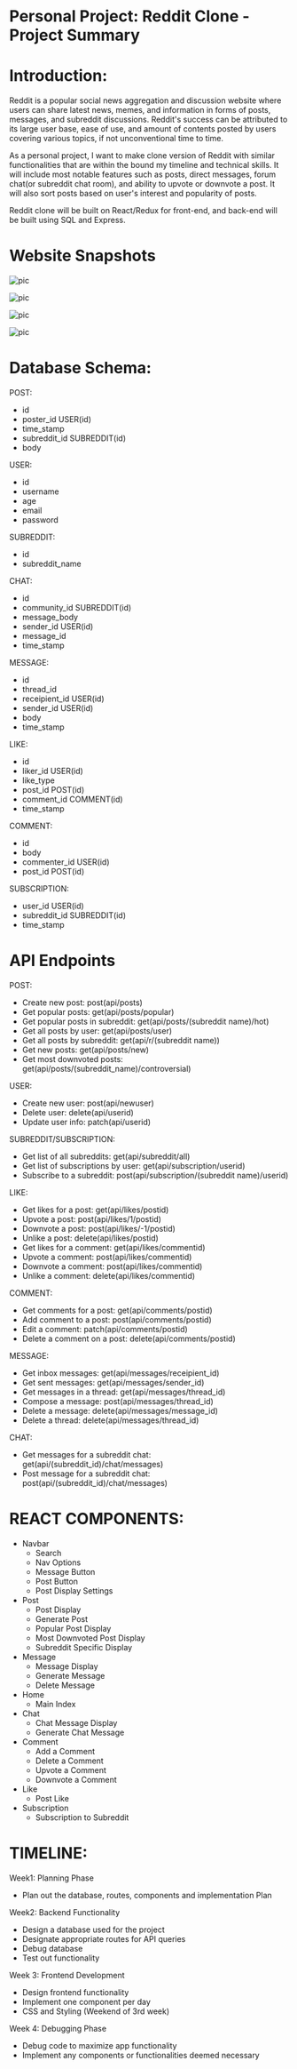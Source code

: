 # Personal Project: Reddit Clone - Project Summary

# Introduction:
Reddit is a popular social news aggregation and discussion website where users can share latest news, memes, and information in forms of posts, messages, and subreddit discussions.
Reddit's success can be attributed to its large user base, ease of use, and amount of contents posted by users covering various topics, if not unconventional time to time.

As a personal project, I want to make clone version of Reddit with similar functionalities that are within the bound my timeline and technical skills. It will include most notable features such as posts, direct messages, forum chat(or subreddit chat room), and ability to upvote or downvote a post. It will also sort posts based on user's interest and popularity of posts.

Reddit clone will be built on React/Redux for front-end, and back-end will be built using SQL and Express.

# Website Snapshots
![pic](https://lh3.googleusercontent.com/wAO3JS77-qI3nfSXVrXCQ9SXw0swrz7ldN3NLHyX7VSqh3yXygZz70r0-yXxieJRTXjuObo7wMtBlh4BBvhul5FcOI5-xTnrV08BLbuH2n8ibFo5EdU2VvoziwsIQOqM3Gx3y5gQ=w2400)

![pic](https://lh3.googleusercontent.com/4VJ8ne9nXC7XVccASIfnHuqcRLkRklfZ2ZanVmuSxN63FxIuhBy2pveB-i5rpKIUeMIGy4q3thZIFwRzsFAZLhBNqq4ejfiI_5L4O0iCCYD8ISym3JSsyCQ7BDs7YPMMlJ-6MhCC=w2400)

![pic](https://lh3.googleusercontent.com/cnr4AFjqgZ46kf72OHmXO0EASMqnHrG-MTrrO63VZRSHOGbS3PF9nnT03R33gkIf4O8LC9B8Ft7ZR4wSL1mPM35yhU26UtUc1UywHjsJeaOxigk42Jog8fOCZpPnYITU9ub486jv=w2400)

![pic](https://lh3.googleusercontent.com/XCJNawaC9TcnVrYvuLQCa_ZyQuWOmpxnK9MLCCghZM3hSlWizjGBp-hCu5TpGOwp2gQV1Z38shiNVVv2G41QKEKq5yJiLQgB4Kn8d9ydcVm_EWLrVY0vl17YfEb20Q1GpibVmnst=w2400)

# Database Schema:
POST:
- id
- poster_id USER(id)
- time_stamp
- subreddit_id SUBREDDIT(id)
- body  

USER:
- id
- username
- age
- email
- password

SUBREDDIT:
- id
- subreddit_name

CHAT:
- id
- community_id SUBREDDIT(id)
- message_body
- sender_id USER(id)
- message_id
- time_stamp

MESSAGE:
- id
- thread_id
- receipient_id USER(id)
- sender_id USER(id)
- body
- time_stamp

LIKE:
- id
- liker_id USER(id)
- like_type
- post_id POST(id)
- comment_id COMMENT(id)
- time_stamp

COMMENT:
- id
- body
- commenter_id USER(id)
- post_id POST(id)

SUBSCRIPTION:
- user_id USER(id)
- subreddit_id SUBREDDIT(id)
- time_stamp

# API Endpoints
POST:
- Create new post: post(api/posts)
- Get popular posts: get(api/posts/popular)
- Get popular posts in subreddit: get(api/posts/(subreddit name)/hot)
- Get all posts by user: get(api/posts/user)
- Get all posts by subreddit: get(api/r/(subreddit name))
- Get new posts: get(api/posts/new)
- Get most downvoted posts: get(api/posts/(subreddit_name)/controversial)

USER:
- Create new user: post(api/newuser)
- Delete user: delete(api/userid)
- Update user info: patch(api/userid)

SUBREDDIT/SUBSCRIPTION:
- Get list of all subreddits: get(api/subreddit/all)
- Get list of subscriptions by user: get(api/subscription/userid)
- Subscribe to a subreddit: post(api/subscription/(subreddit name)/userid)

LIKE:
- Get likes for a post: get(api/likes/postid)
- Upvote a post: post(api/likes/1/postid)
- Downvote a post: post(api/likes/-1/postid)
- Unlike a post: delete(api/likes/postid)
- Get likes for a comment: get(api/likes/commentid)
- Upvote a comment: post(api/likes/commentid)
- Downvote a comment: post(api/likes/commentid)
- Unlike a comment: delete(api/likes/commentid)

COMMENT:
- Get comments for a post: get(api/comments/postid)
- Add comment to a post: post(api/comments/postid)
- Edit a comment: patch(api/comments/postid)
- Delete a comment on a post: delete(api/comments/postid)

MESSAGE:
- Get inbox messages: get(api/messages/receipient_id)
- Get sent messages: get(api/messages/sender_id)
- Get messages in a thread: get(api/messages/thread_id)
- Compose a message: post(api/messages/thread_id)
- Delete a message: delete(api/messages/message_id)
- Delete a thread: delete(api/messages/thread_id)

CHAT:
- Get messages for a subreddit chat: get(api/(subreddit_id)/chat/messages)
- Post message for a subreddit chat: post(api/(subreddit_id)/chat/messages)

# REACT COMPONENTS:
- Navbar
  - Search
  - Nav Options
  - Message Button
  - Post Button
  - Post Display Settings
- Post
  - Post Display
  - Generate Post
  - Popular Post Display
  - Most Downvoted Post Display
  - Subreddit Specific Display
- Message
  - Message Display
  - Generate Message
  - Delete Message
- Home
  - Main Index
- Chat
  - Chat Message Display
  - Generate Chat Message
- Comment
  - Add a Comment
  - Delete a Comment
  - Upvote a Comment
  - Downvote a Comment
- Like
  - Post Like
- Subscription
  - Subscription to Subreddit

# TIMELINE:
Week1: Planning Phase
 - Plan out the database, routes, components and implementation Plan

Week2: Backend Functionality
  - Design a database used for the project
  - Designate appropriate routes for API queries
  - Debug database
  - Test out functionality

Week 3: Frontend Development
  - Design frontend functionality
  - Implement one component per day
  - CSS and Styling (Weekend of 3rd week)

Week 4: Debugging Phase
  - Debug code to maximize app functionality
  - Implement any components or functionalities deemed necessary
